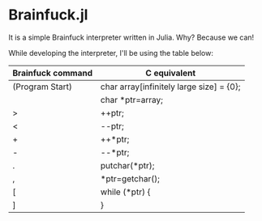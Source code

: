 # Brainfuck.jl

It is a simple Brainfuck interpreter written in Julia. Why? Because we can!

While developing the interpreter, I'll be using the table below:

Brainfuck command | C equivalent
---------         | ------------
(Program Start)   |	char array[infinitely large size] = {0};
                  | char \*ptr=array;
>	                | ++ptr;
<	                | --ptr;
\+	|++\*ptr;
-	|--\*ptr;
.	|putchar(\*ptr);
,	|\*ptr=getchar();
[	|while (\*ptr) {
]	|}
